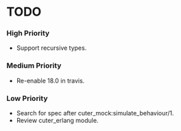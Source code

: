 TODO
====

### High Priority

- Support recursive types.

### Medium Priority

- Re-enable 18.0 in travis.

### Low Priority

* Search for spec after cuter_mock:simulate_behaviour/1.
* Review cuter_erlang module.
